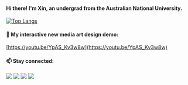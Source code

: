 #### Hi there! I'm Xin, an undergrad from the Australian National University.

<!--
[![Zlisch's GitHub stats](https://github-readme-stats.vercel.app/api?username=Zlisch&theme=gotham&hide_border=true)](https://github.com/Zlisch/github-readme-stats)
-->

[![Top Langs](https://github-readme-stats.vercel.app/api/top-langs/?username=Zlisch&layout=compact&theme=gotham&hide_border=true&langs_count=8)](https://github.com/Zlisch/github-readme-stats)

<!--
📊 &nbsp;**This week I spent my time on**

![Wwakatime stats](https://github-readme-stats-taupe-two.vercel.app/api/wakatime?username=xinlu&hide_title=true&hide_border=true&langs_count=5&bg_color=00000000&text_color=777)
-->

#### :art: My interactive new media art design demo:

[https://youtu.be/YpAS_Kv3w8w](https://youtu.be/YpAS_Kv3w8w)

#### 📫 Stay connected:

<a href="https://www.linkedin.com/in/xin-lu-a8180a180/" target="_blank"><img src="https://img.shields.io/badge/Xin_Lu-Lu?logo=LinkedIn&logoColor=white&label=LinkedIn&labelColor=%230072b1&color=grey"></a>
<a href="https://www.threads.net/@zzinaaaaaaa" target="_blank"><img src="https://img.shields.io/badge/%40zzinaaaaaaa-white?logo=Threads&logoColor=black&label=Threads&labelColor=white&color=grey"></a>
<a href="mailto:xin@xinloi.fun"><img src="https://img.shields.io/badge/xin%40xinloi.fun-white?label=%F0%9F%93%A7%20Email&labelColor=f65314&color=grey"></a>
<a href="https://xinloi.fun/"><img src="https://img.shields.io/badge/xinloi.fun-white?label=%F0%9F%8C%90%20Web&labelColor=7cbb00&color=grey"></a>

<!--
**Zlisch/Zlisch** is a ✨ _special_ ✨ repository because its `README.md` (this file) appears on your GitHub profile.

Here are some ideas to get you started:

- 🔭 I’m currently working on ...
- 🌱 I’m currently learning ...
- 👯 I’m looking to collaborate on ...
- 🤔 I’m looking for help with ...
- 💬 Ask me about ...
- 📫 How to reach me: ...
- 😄 Pronouns: ...
- ⚡ Fun fact: ...
-->
